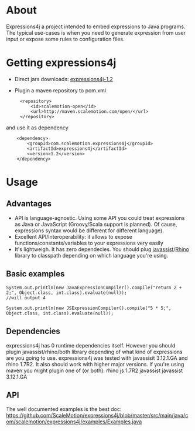 # About

Expressions4j a project intended to embed expressions to Java programs. The typical use-cases is
when you need to generate expression from user input or expose some rules to configuration files.

# Getting expressions4j

* Direct jars downloads: [expressions4j-1.2](http://maven.scalemotion.com/open/com/scalemotion/expressions4j/expressions4j/1.2/)
* Plugin a maven repository to pom.xml

        <repository>
            <id>scalemotion-open</id>
            <url>http://maven.scalemotion.com/open/</url>
        </repository>

and use it as dependency

        <dependency>
            <groupId>com.scalemotion.expressions4j</groupId>
            <artifactId>expressions4j</artifactId>
            <version>1.2</version>
        </dependency>

# Usage

## Advantages

* API is language-agnostic. Using some API you could treat expressions as Java or JavaScript (Groovy/Scala support is planned).
Of cause, expressions syntax would be different for different language).
* Excellent API/Interoperability: it allows to expose functions/constants/variables to your expressions very easily
* It's lightweigh. It has zero dependecies. You should plug [javassist](http://www.csg.is.titech.ac.jp/~chiba/javassist/)/[Rhino](http://www.mozilla.org/rhino/) library
to classpath depending on which language you're using.

## Basic examples

    System.out.println(new JavaExpressionCompiler().compile("return 2 + 2;", Object.class, int.class).evaluate(null));
    //will output 4

    System.out.println(new JSExpressionCompiler().compile("5 * 5;", Object.class, int.class).evaluate(null));

## Dependencies

expressions4j has 0 runtime dependencies itself. However you should plugin javassist/rhino/both library depending of what kind of expressions are you going to use.
expressions4j was tested with javassisit 3.12.1.GA and rhino 1.7R2. It also should work with higher major versions. If you're using maven you might plugin one of (or both):
        <dependency>
            <groupId>rhino</groupId>
            <artifactId>js</artifactId>
            <version>1.7R2</version>
        </dependency>
        <dependency>
            <groupId>javassist</groupId>
            <artifactId>javassist</artifactId>
            <version>3.12.1.GA</version>
        </dependency>

## API

The well documented examples is the best doc: https://github.com/ScaleMotion/expressions4j/blob/master/src/main/java/com/scalemotion/expressions4j/examples/Examples.java

